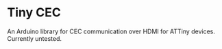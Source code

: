 # Tiny CEC

An Arduino library for CEC communication over HDMI for ATTiny devices. Currently untested.
